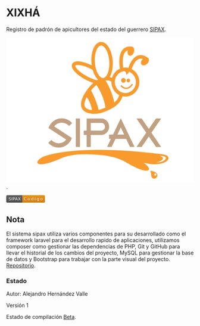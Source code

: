 # XIXHÁ
Registro de padrón de apicultores del estado del guerrero [SIPAX](http://sipax.xixha.com/login).

![Screenshot](https://github.com/NaviBlock/xixha/blob/toor/public/img/sipaxQ.png).

<svg xmlns="http://www.w3.org/2000/svg" xmlns:xlink="http://www.w3.org/1999/xlink" width="104" height="20"><linearGradient id="b" x2="0" y2="100%"><stop offset="0" stop-color="#bbb" stop-opacity=".1"/><stop offset="1" stop-opacity=".1"/></linearGradient><clipPath id="a"><rect width="104" height="20" rx="3" fill="#fff"/></clipPath><g clip-path="url(#a)"><path fill="#555" d="M0 0h43v20H0z"/><path fill="#EB8D0C" d="M43 0h61v20H43z"/><path fill="url(#b)" d="M0 0h104v20H0z"/></g><g fill="#fff" text-anchor="middle" font-family="DejaVu Sans,Verdana,Geneva,sans-serif" font-size="110"> <text x="225" y="150" fill="#212121" fill-opacity=".3" transform="scale(.1)" textLength="330">SIPAX</text><text x="225" y="140" transform="scale(.1)" textLength="330">SIPAX</text><text x="725" y="150" fill="#212121" fill-opacity=".3" transform="scale(.1)" textLength="510">Codigo</text><text x="725" y="140" transform="scale(.1)" textLength="510">Codigo</text></g> </svg>

## Nota
El sistema sipax utiliza varios componentes para su desarrollado como el framework laravel para el desarrollo rapido de aplicaciones, utilizamos composer como gestionar las dependencias de PHP, Git y GitHub para llevar el historial de los cambios del proyecto, MySQL para gestionar la base de datos y Bootstrap para trabajar con la parte visual del proyecto.
[Repositorio](https://github.com/NaviBlock/xixha).

### Estado
Autor: Alejandro Hernández Valle

Versión 1

Estado de compilación [Beta](#).